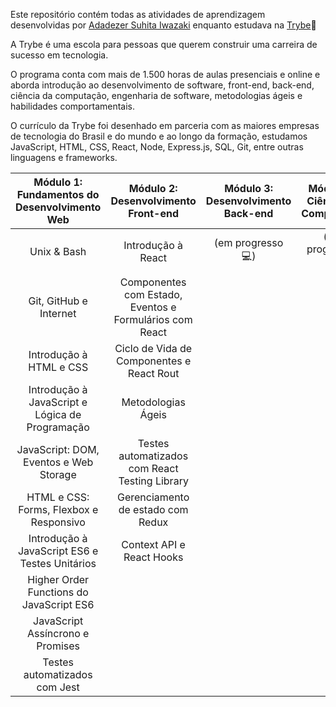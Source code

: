 Este repositório contém todas as atividades de aprendizagem desenvolvidas por [Adadezer Suhita Iwazaki](https://www.linkedin.com/in/adadezer-iwazaki-1078b021a/) enquanto estudava na [Trybe](https://www.betrybe.com/):rocket:

A Trybe é uma escola para pessoas que querem construir uma carreira de sucesso em tecnologia.

O programa conta com mais de 1.500 horas de aulas presenciais e online e aborda introdução ao desenvolvimento de software, front-end, back-end, ciência da computação, engenharia de software, metodologias ágeis e habilidades comportamentais.

O currículo da Trybe foi desenhado em parceria com as maiores empresas de tecnologia do Brasil e do mundo e ao longo da formação, estudamos JavaScript, HTML, CSS, React, Node, Express.js, SQL, Git, entre outras linguagens e frameworks.



|   Módulo 1: Fundamentos do Desenvolvimento Web  |           Módulo 2: Desenvolvimento Front-end           | Módulo 3: Desenvolvimento Back-end | Módulo 4: Ciência da Computação |
|:-----------------------------------------------:|:-------------------------------------------------------:|:----------------------------------:|:-------------------------------:|
|                   Unix & Bash                   |                    Introdução à React                   |      (em progresso :computer:)      |     (em progresso) :computer:    |
|              Git, GitHub e Internet             | Componentes com Estado, Eventos e Formulários com React |                                    |                                 |
|             Introdução à HTML e CSS             |        Ciclo de Vida de Componentes e React Rout        |                                    |                                 |
| Introdução à JavaScript e Lógica de Programação |                    Metodologias Ágeis                   |                                    |                                 |
|      JavaScript: DOM, Eventos e Web Storage     |      Testes automatizados com React Testing Library     |                                    |                                 |
|     HTML e CSS: Forms, Flexbox e Responsivo     |            Gerenciamento de estado com Redux            |                                    |                                 |
|  Introdução à JavaScript ES6 e Testes Unitários |                Context API e React Hooks                |                                    |                                 |
|     Higher Order Functions do JavaScript ES6    |                                                         |                                    |                                 |
|         JavaScript Assíncrono e Promises        |                                                         |                                    |                                 |
|          Testes automatizados com Jest          |                                                         |                                    |                                 |

